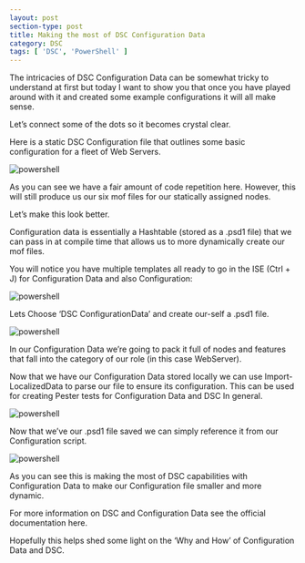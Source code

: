 ```yaml
---
layout: post
section-type: post
title: Making the most of DSC Configuration Data
category: DSC
tags: [ 'DSC', 'PowerShell' ]
---
```


The intricacies of DSC Configuration Data can be somewhat tricky to understand at first but today I want to show you that once you have played around with it and created some example configurations it will all make sense.

Let’s connect some of the dots so it becomes crystal clear.

Here is a static DSC Configuration file that outlines some basic configuration for a fleet of Web Servers.

![powershell](https://bundyfx.github.io/bundyfx-blog/img/posts/2016-10-02-dsc-configuration-data/1.png)

As you can see we have a fair amount of code repetition here. However, this will still produce us our six mof files for our statically assigned nodes.

Let’s make this look better.

Configuration data is essentially a Hashtable (stored as a .psd1 file) that we can pass in at compile time that allows us to more dynamically create our mof files.

You will notice you have multiple templates all ready to go in the ISE (Ctrl + J) for Configuration Data and also Configuration:

![powershell](https://bundyfx.github.io/bundyfx-blog/img/posts/2016-10-02-dsc-configuration-data/2.png)

Lets Choose ‘DSC ConfigurationData’ and create our-self a .psd1 file.

![powershell](https://bundyfx.github.io/bundyfx-blog/img/posts/2016-10-02-dsc-configuration-data/3.png)

In our Configuration Data we’re going to pack it full of nodes and features that fall into the category of our role (in this case WebServer).

Now that we have our Configuration Data stored locally we can use Import-LocalizedData to parse our file to ensure its configuration. This can be used for creating Pester tests for Configuration Data and DSC In general.

![powershell](https://bundyfx.github.io/bundyfx-blog/img/posts/2016-10-02-dsc-configuration-data/4.png)

Now that we’ve our .psd1 file saved we can simply reference it from our Configuration script.

![powershell](https://bundyfx.github.io/bundyfx-blog/img/posts/2016-10-02-dsc-configuration-data/5.png)

As you can see this is making the most of DSC capabilities with Configuration Data to make our Configuration file smaller and more dynamic.

For more information on DSC and Configuration Data see the official documentation here.

Hopefully this helps shed some light on the ‘Why and How’ of Configuration Data and DSC.
